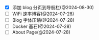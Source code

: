 - [x] 添加 blog 分页到导航栏(@2024-08-30)
- [ ] WiFi 速率博客(@2024-07-28)
- [ ] Blog 字体压缩(@2024-07-28)
- [ ] Docker 基石(@2024-07-28)
- [ ] About Page(@2024-07-28)